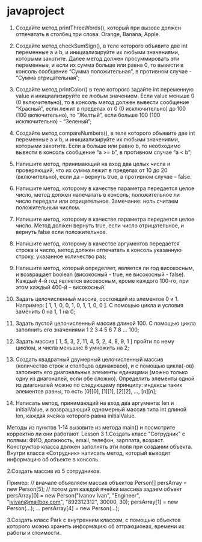 # javaproject
1. Создайте метод printThreeWords(), который при вызове должен отпечатать в столбец три слова: Orange, Banana, Apple.

2. Создайте метод checkSumSign(), в теле которого объявите две int переменные a и b, и инициализируйте их любыми значениями, которыми захотите. Далее метод должен просуммировать эти переменные, и если их сумма больше или равна 0, то вывести в консоль сообщение “Сумма положительная”, в противном случае - “Сумма отрицательная”;

3. Создайте метод printColor() в теле которого задайте int переменную value и инициализируйте ее любым значением. Если value меньше 0 (0 включительно), то в консоль метод должен вывести сообщение “Красный”, если лежит в пределах от 0 (0 исключительно) до 100 (100 включительно), то “Желтый”, если больше 100 (100 исключительно) - “Зеленый”;

4. Создайте метод compareNumbers(), в теле которого объявите две int переменные a и b, и инициализируйте их любыми значениями, которыми захотите. Если a больше или равно b, то необходимо вывести в консоль сообщение “a >= b”, в противном случае “a < b”;

5. Напишите метод, принимающий на вход два целых числа и проверяющий, что их сумма лежит в пределах от 10 до 20 (включительно), если да – вернуть true, в противном случае – false.

6. Напишите метод, которому в качестве параметра передается целое число, метод должен напечатать в консоль, положительное ли число передали или отрицательное. Замечание: ноль считаем положительным числом.

7. Напишите метод, которому в качестве параметра передается целое число. Метод должен вернуть true, если число отрицательное, и вернуть false если положительное.

8. Напишите метод, которому в качестве аргументов передается строка и число, метод должен отпечатать в консоль указанную строку, указанное количество раз;

9. Напишите метод, который определяет, является ли год високосным, и возвращает boolean (високосный - true, не високосный - false). Каждый 4-й год является високосным, кроме каждого 100-го, при этом каждый 400-й – високосный.

10. Задать целочисленный массив, состоящий из элементов 0 и 1. Например: [ 1, 1, 0, 0, 1, 0, 1, 1, 0, 0 ]. С помощью цикла и условия заменить 0 на 1, 1 на 0;

11. Задать пустой целочисленный массив длиной 100. С помощью цикла заполнить его значениями 1 2 3 4 5 6 7 8 ... 100;

12. Задать массив [ 1, 5, 3, 2, 11, 4, 5, 2, 4, 8, 9, 1 ] пройти по нему циклом, и числа меньшие 6 умножить на 2;

13. Создать квадратный двумерный целочисленный массив (количество строк и столбцов одинаковое), и с помощью цикла(-ов) заполнить его диагональные элементы единицами (можно только одну из диагоналей, если обе сложно). Определить элементы одной из диагоналей можно по следующему принципу: индексы таких элементов равны, то есть [0][0], [1][1], [2][2], ..., [n][n];

14. Написать метод, принимающий на вход два аргумента: len и initialValue, и возвращающий одномерный массив типа int длиной len, каждая ячейка которого равна initialValue.

Методы из пунктов 1-14 вызовите из метода main() и посмотрите корректно ли они работают.
Lesson 3
1.Создать класс "Сотрудник" с полями: ФИО, должность, email, телефон, зарплата, возраст. 
Конструктор класса должен заполнять эти поля при создании объекта. 
Внутри класса «Сотрудник» написать метод, который выводит информацию об объекте в консоль. 

2.Создать массив из 5 сотрудников. 

Пример:
// вначале объявляем массив объектов
Person[] persArray = new Person[5];
// потом для каждой ячейки массива задаем объект
persArray[0] = new Person("Ivanov Ivan", "Engineer",
               "ivivan@mailbox.com", "892312312", 30000, 30);
persArray[1] = new Person(...);
...
persArray[4] = new Person(...);

3.Создать класс Park с внутренним классом, с помощью объектов которого можно хранить информацию об аттракционах, времени их работы и стоимости.
